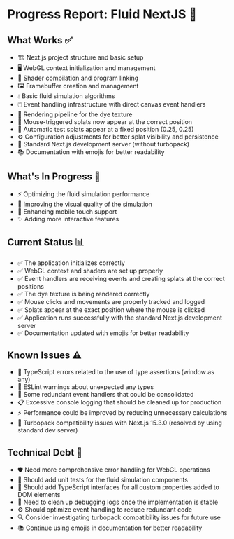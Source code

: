 # Progress Report: Fluid NextJS 🌊

## What Works ✅
- 🏗️ Next.js project structure and basic setup
- 🖥️ WebGL context initialization and management
- 🧩 Shader compilation and program linking
- 🖼️ Framebuffer creation and management
- 💧 Basic fluid simulation algorithms
- 🖱️ Event handling infrastructure with direct canvas event handlers
- 🎨 Rendering pipeline for the dye texture
- 🎯 Mouse-triggered splats now appear at the correct position
- 🧪 Automatic test splats appear at a fixed position (0.25, 0.25)
- ⚙️ Configuration adjustments for better splat visibility and persistence
- 🚀 Standard Next.js development server (without turbopack)
- 📚 Documentation with emojis for better readability

## What's In Progress 🔄
- ⚡ Optimizing the fluid simulation performance
- 🎨 Improving the visual quality of the simulation
- 📱 Enhancing mobile touch support
- ✨ Adding more interactive features

## Current Status 📊
- ✅ The application initializes correctly
- ✅ WebGL context and shaders are set up properly
- ✅ Event handlers are receiving events and creating splats at the correct positions
- ✅ The dye texture is being rendered correctly
- ✅ Mouse clicks and movements are properly tracked and logged
- ✅ Splats appear at the exact position where the mouse is clicked
- ✅ Application runs successfully with the standard Next.js development server
- ✅ Documentation updated with emojis for better readability

## Known Issues ⚠️
- 🔴 TypeScript errors related to the use of type assertions (window as any)
- 🔶 ESLint warnings about unexpected any types
- 🔄 Some redundant event handlers that could be consolidated
- 📋 Excessive console logging that should be cleaned up for production
- ⚡ Performance could be improved by reducing unnecessary calculations
- 🚫 Turbopack compatibility issues with Next.js 15.3.0 (resolved by using standard dev server)

## Technical Debt 🧹
- 🛡️ Need more comprehensive error handling for WebGL operations
- 🧪 Should add unit tests for the fluid simulation components
- 📝 Should add TypeScript interfaces for all custom properties added to DOM elements
- 🧹 Need to clean up debugging logs once the implementation is stable
- ⚙️ Should optimize event handling to reduce redundant code
- 🔍 Consider investigating turbopack compatibility issues for future use
- 📚 Continue using emojis in documentation for better readability
